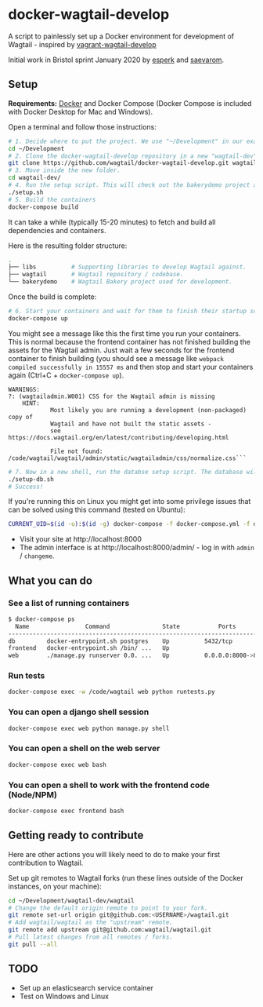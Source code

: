 docker-wagtail-develop
======================


A script to painlessly set up a Docker environment for development of Wagtail - inspired by [vagrant-wagtail-develop](https://github.com/wagtail/vagrant-wagtail-develop)

Initial work in Bristol sprint January 2020 by [esperk](https://github.com/esperk) and [saevarom](https://github.com/saevarom).

Setup
-----

**Requirements:** [Docker](https://www.docker.com/) and Docker Compose (Docker Compose is included with Docker Desktop for Mac and Windows).

Open a terminal and follow those instructions:

```sh
# 1. Decide where to put the project. We use "~/Development" in our examples.
cd ~/Development
# 2. Clone the docker-wagtail-develop repository in a new "wagtail-dev" folder.
git clone https://github.com/wagtail/docker-wagtail-develop.git wagtail-dev
# 3. Move inside the new folder.
cd wagtail-dev/
# 4. Run the setup script. This will check out the bakerydemo project and local copies of wagtail and its dependencies.
./setup.sh
# 5. Build the containers
docker-compose build
```

It can take a while (typically 15-20 minutes) to fetch and build all dependencies and containers.

Here is the resulting folder structure:

```sh
.
├── libs          # Supporting libraries to develop Wagtail against.
├── wagtail       # Wagtail repository / codebase.
└── bakerydemo    # Wagtail Bakery project used for development.
```

Once the build is complete:

```sh
# 6. Start your containers and wait for them to finish their startup scripts.
docker-compose up
```
You might see a message like this the first time you run your containers. This is normal because the frontend container has not finished building the assets for the Wagtail admin. Just wait a few seconds for the frontend container to finish building (you should see a message like `webpack compiled successfully in 15557 ms` and then stop and start your containers again (Ctrl+C + `docker-compose up`).
```
WARNINGS:
?: (wagtailadmin.W001) CSS for the Wagtail admin is missing
	HINT:
            Most likely you are running a development (non-packaged) copy of
            Wagtail and have not built the static assets -
            see https://docs.wagtail.org/en/latest/contributing/developing.html

            File not found: /code/wagtail/wagtail/admin/static/wagtailadmin/css/normalize.css```

``` 

```sh
# 7. Now in a new shell, run the databse setup script. The database will be persisted across container executions by Docker's Volumes system so you will only need to run this commmand the first time you start the database.
./setup-db.sh
# Success!
```

If you're running this on Linux you might get into some privilege issues that can be solved using this command (tested on Ubuntu):
```sh
CURRENT_UID=$(id -u):$(id -g) docker-compose -f docker-compose.yml -f docker-compose.linux.yml up
```

- Visit your site at http://localhost:8000
- The admin interface is at http://localhost:8000/admin/ - log in with `admin` / `changeme`.

What you can do
---------------

### See a list of running containers

```sh
$ docker-compose ps
  Name                Command               State           Ports
--------------------------------------------------------------------------
db         docker-entrypoint.sh postgres    Up          5432/tcp
frontend   docker-entrypoint.sh /bin/ ...   Up
web        ./manage.py runserver 0.0. ...   Up          0.0.0.0:8000->8000/tcp
```

### Run tests
```sh
docker-compose exec -w /code/wagtail web python runtests.py
```

### You can open a django shell session

```sh
docker-compose exec web python manage.py shell
```

### You can open a shell on the web server

```sh
docker-compose exec web bash
```

### You can open a shell to work with the frontend code (Node/NPM)

```sh
docker-compose exec frontend bash
```

Getting ready to contribute
---------------------------

Here are other actions you will likely need to do to make your first contribution to Wagtail.

Set up git remotes to Wagtail forks (run these lines outside of the Docker instances, on your machine):

```sh
cd ~/Development/wagtail-dev/wagtail
# Change the default origin remote to point to your fork.
git remote set-url origin git@github.com:<USERNAME>/wagtail.git
# Add wagtail/wagtail as the "upstream" remote.
git remote add upstream git@github.com:wagtail/wagtail.git
# Pull latest changes from all remotes / forks.
git pull --all
```


TODO
----

* Set up an elasticsearch service container
* Test on Windows and Linux
